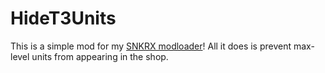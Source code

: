 # HideT3Units

This is a simple mod for my [SNKRX modloader](https://github.com/sharpdev-me/SNKMD)! All it does is
prevent max-level units from appearing in the shop.
